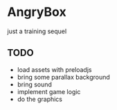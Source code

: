 AngryBox
========

just a training sequel

TODO
----

* load assets with preloadjs
* bring some parallax background
* bring sound
* implement game logic
* do the graphics